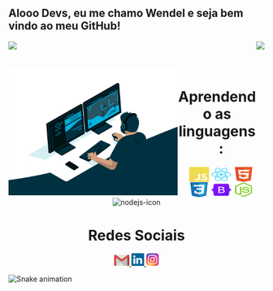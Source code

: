 
## Alooo Devs, eu me chamo Wendel e seja bem vindo ao meu GitHub!

<div>
  
  <img  height="180em" src="https://github-readme-stats.vercel.app/api?username=Wendel-Harrison&show_icons=true&theme=outrun&include_all_commits=true&count_private=true"/>
  <img align="right" height="180em" src="https://github-readme-stats.vercel.app/api/top-langs/?username=Wendel-Harrison&layout=compact&langs_count=16&theme=outrun"/>
</div>
<br>

<div  align="center"> 
  <div style="display: inline_block"><br>
    <img align="left" height="250" alt="coding-time" src="devGif.gif">
    <h1 align="center">Aprendendo as linguagens:</h1>
    <img align="center" height="30" width="40" alt="js-icon"  src="https://raw.githubusercontent.com/devicons/devicon/master/icons/javascript/javascript-plain.svg">
    <img align="center" height="30" width="40" alt="react-icon" src="https://raw.githubusercontent.com/devicons/devicon/master/icons/react/react-original.svg">
    <img align="center" height="30" width="40" alt="html-icon" src="https://raw.githubusercontent.com/devicons/devicon/master/icons/html5/html5-original.svg">
    <img align="center" height="30" width="40" alt="css-icon" src="https://raw.githubusercontent.com/devicons/devicon/master/icons/css3/css3-original.svg">
    <img align="center" height="30" width="40" alt="c-icon" src="https://raw.githubusercontent.com/devicons/devicon/master/icons/bootstrap/bootstrap-original.svg">
    <img align="center" height="30" width="40" alt="nodejs-icon" src="https://raw.githubusercontent.com/devicons/devicon/master/icons/nodejs/nodejs-original.svg">
    <img align="center" height="30" width="40" alt="nodejs-icon" src="https://raw.githubusercontent.com/jmnote/z-icons/master/svg/java.svg">
   </div>
    
  
  <h1 align="center">Redes Sociais</h1>
    <a href = "mailto: wendel.wdhr@gmail.com">
      <img width="30" src="gmail.svg">
    </a>
    <a href = "https://www.linkedin.com/in/wendel-harrison-0a66a119b/">
      <img width="25" src="linkedin.svg">
    </a>
    <a href = "https://www.instagram.com/w_harrison17/">
      <img width="25" src="instagram.png">
    </a>
</div>
  
![Snake animation](https://github.com/LuigiGF/LuigiGF/blob/output/github-contribution-grid-snake.svg)
